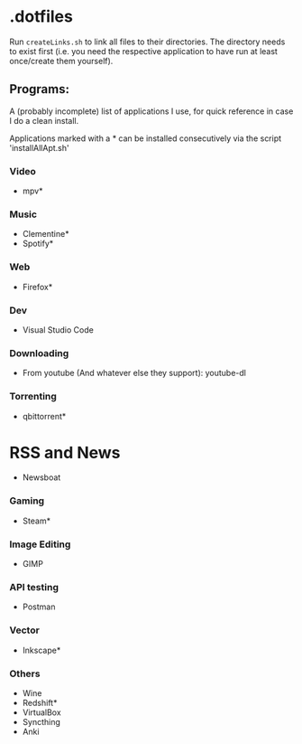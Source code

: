 # .dotfiles

Run `createLinks.sh` to link all files to their directories. The directory needs to exist first (i.e. you need the respective application to have run at least once/create them yourself).

## Programs:
A (probably incomplete) list of applications I use, for quick reference in case I do a clean install.

Applications marked with a * can be installed consecutively via the script 'installAllApt.sh'

### Video

- mpv*

### Music

- Clementine*
- Spotify*

### Web

- Firefox*

### Dev

- Visual Studio Code

### Downloading

- From youtube (And whatever else they support): youtube-dl

### Torrenting

- qbittorrent*

# RSS and News

- Newsboat

### Gaming

- Steam*

### Image Editing

- GIMP

### API testing

- Postman

### Vector

- Inkscape*

### Others

- Wine
- Redshift*
- VirtualBox
- Syncthing
- Anki
